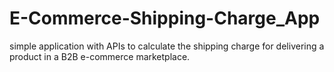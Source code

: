 # E-Commerce-Shipping-Charge_App
simple application with APIs to calculate the shipping charge for delivering a product in a B2B e-commerce marketplace.
